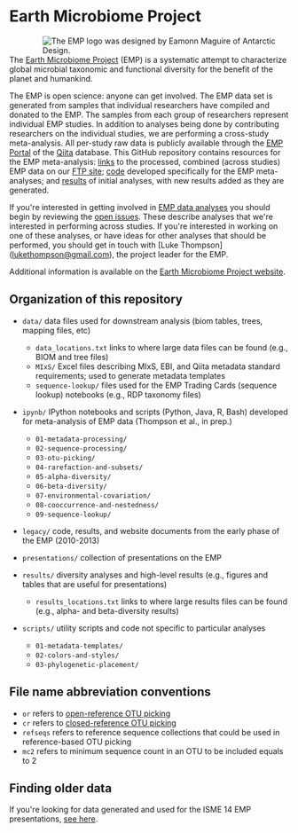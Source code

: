 Earth Microbiome Project
========================

<div style="float: right; margin-left: 30px;"><img title="The EMP logo was designed by Eamonn Maguire of Antarctic Design." style="float: right;margin-left: 30px;" src="http://www.earthmicrobiome.org/files/2011/01/EMP-green-small.png" align=right /></div>

The [Earth Microbiome Project](www.earthmicrobiome.org) (EMP) is a systematic attempt to characterize global microbial taxonomic and functional diversity for the benefit of the planet and humankind.

The EMP is open science: anyone can get involved. The EMP data set is generated from samples that individual researchers have compiled and donated to the EMP. The samples from each group of researchers represent individual EMP studies. In addition to analyses being done by contributing researchers on the individual studies, we are performing a cross-study meta-analysis. All per-study raw data is publicly available through the [EMP Portal](https://qiita.ucsd.edu/emp/) of the [Qiita](https://qiita.ucsd.edu/) database. This GitHub repository contains resources for the EMP meta-analysis: [links](https://github.com/biocore/emp/blob/master/data/data_locations.txt) to the processed, combined (across studies) EMP data on our [FTP site](ftp://ftp.microbio.me/emp/latest); [code](https://github.com/biocore/emp/tree/master/ipynb) developed specifically for the EMP meta-analyses; and [results](https://github.com/biocore/emp/tree/master/results) of initial analyses, with new results added as they are generated.

If you're interested in getting involved in [EMP data analyses](https://github.com/EarthMicrobiomeProject/emp/issues) you should begin by reviewing the [open issues](https://github.com/EarthMicrobiomeProject/emp/issues). These describe analyses that we're interested in performing across studies. If you're interested in working on one of these analyses, or have ideas for other analyses that should be performed, you should get in touch with [Luke Thompson] (lukethompson@gmail.com), the project leader for the EMP. 

Additional information is available on the [Earth Microbiome Project website](www.earthmicrobiome.org).

Organization of this repository
-------------------------------

* `data/` data files used for downstream analysis (biom tables, trees, mapping files, etc)
    - `data_locations.txt` links to where large data files can be found (e.g., BIOM and tree files)
    - `MIxS/` Excel files describing MIxS, EBI, and Qiita metadata standard requirements; used to generate metadata templates
    - `sequence-lookup/` files used for the EMP Trading Cards (sequence lookup) notebooks (e.g., RDP taxonomy files)

* `ipynb/` IPython notebooks and scripts (Python, Java, R, Bash) developed for meta-analysis of EMP data (Thompson et al., in prep.)
    - `01-metadata-processing/`
    - `02-sequence-processing/`
    - `03-otu-picking/`
    - `04-rarefaction-and-subsets/`
    - `05-alpha-diversity/`
    - `06-beta-diversity/`
    - `07-environmental-covariation/`
    - `08-cooccurrence-and-nestedness/`
    - `09-sequence-lookup/`

* `legacy/` code, results, and website documents from the early phase of the EMP (2010-2013)

* `presentations/` collection of presentations on the EMP

* `results/` diversity analyses and high-level results (e.g., figures and tables that are useful for presentations)
    - `results_locations.txt` links to where large results files can be found (e.g., alpha- and beta-diversity results)

* `scripts/` utility scripts and code not specific to particular analyses
    - `01-metadata-templates/`
    - `02-colors-and-styles/`
    - `03-phylogenetic-placement/`

File name abbreviation conventions
----------------------------------

* `or` refers to [open-reference OTU picking](http://qiime.org/tutorials/otu_picking.html#open-reference-otu-picking)
* `cr` refers to [closed-reference OTU picking](http://qiime.org/tutorials/otu_picking.html#closed-reference-otu-picking)
* `refseqs` refers to reference sequence collections that could be used in reference-based OTU picking
* `mc2` refers to minimum sequence count in an OTU to be included equals to 2

Finding older data
------------------

If you're looking for data generated and used for the ISME 14 EMP presentations, [see here](https://github.com/EarthMicrobiomeProject/emp/tree/isme14).


